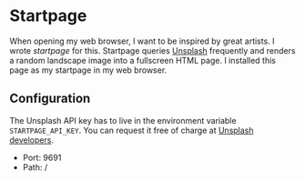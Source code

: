 Startpage
=========

When opening my web browser, I want to be inspired by great artists. I wrote _startpage_ for this.
Startpage queries [Unsplash](https://unsplash.com) frequently and renders a random landscape image into a fullscreen
HTML page. I installed this page as my startpage in my web browser.

Configuration
-------------

The Unsplash API key has to live in the environment variable `STARTPAGE_API_KEY`. You can request it free of charge
at [Unsplash developers](https://unsplash.com/developers).

* Port: 9691
* Path: /

